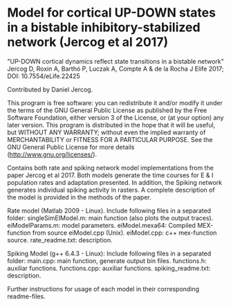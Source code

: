 # Model for cortical UP-DOWN states in a bistable inhibitory-stabilized network (Jercog et al 2017)

"UP-DOWN cortical dynamics reflect state transitions in a bistable network"
Jercog D, Roxin A, Barthó P, Luczak A, Compte A & de la Rocha J
Elife 2017; DOI: 10.7554/eLife.22425

Contributed by Daniel Jercog.

This program is free software: you can redistribute it and/or modify it under the terms of the GNU General Public License as published by the Free Software Foundation, either version 3 of the License, or (at your option) any later version. This program is distributed in the hope that it will be useful, but WITHOUT ANY WARRANTY; without even the implied warranty of MERCHANTABILITY or FITNESS FOR A PARTICULAR PURPOSE.  See the GNU General Public License for more details (http://www.gnu.org/licenses/).

Contains both rate and spiking network model implementations from the paper Jercog et al 2017. Both models generate the time courses for E & I population rates and adaptation presented. In addition, the Spiking network generates individual spiking activity in rasters. A complete description of the model is provided in the methods of the paper.

Rate model (Matlab 2009 - Linux).
  Include following files in a separated folder:
  singleSimEIModel.m: main function (also plots the output traces).
  eiModelParams.m: model parameters.
  eiModel.mexa64: Compiled MEX-function from source eiModel.cpp (Unix).
  eiModel.cpp: c++ mex-function source.
  rate_readme.txt: description.

Spiking Model (g++ 6.4.3 - Linux):
  Include following files in a separated folder:
  main.cpp: main function, generate output bin files.
  functions.h:   auxiliar functions.
  functions.cpp: auxiliar functions.
  spiking_readme.txt: description.

Further instructions for usage of each model in their corresponding readme-files.
